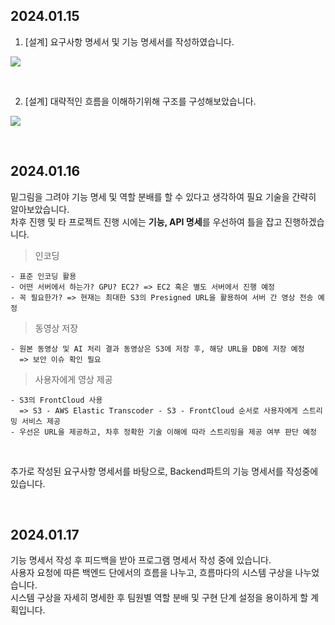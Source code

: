 ## 2024.01.15
1. [설계] 요구사항 명세서 및 기능 명세서를 작성하였습니다.

![](https://github.com/BoyCho/ProblemSolving/assets/53038672/4c3d0703-c7e7-474a-86f2-43568c0edb2b)


<br>

2. [설계] 대략적인 흐름을 이해하기위해 구조를 구성해보았습니다.

![](https://github.com/BoyCho/ProblemSolving/assets/53038672/7b38fa19-c0d1-421d-b605-f81946d533f5)

<br>

## 2024.01.16
밑그림을 그려야 기능 명세 및 역할 분배를 할 수 있다고 생각하여 필요 기술을 간략히 알아보았습니다. <br>
차후 진행 및 타 프로젝트 진행 시에는 **기능, API 명세**를 우선하여 틀을 잡고 진행하겠습니다.
 > 인코딩

    - 표준 인코딩 활용
    - 어떤 서버에서 하는가? GPU? EC2? => EC2 혹은 별도 서버에서 진행 예정
    - 꼭 필요한가? => 현재는 최대한 S3의 Presigned URL을 활용하여 서버 간 영상 전송 예정

 > 동영상 저장
    
    - 원본 동영상 및 AI 처리 결과 동영상은 S3에 저장 후, 해당 URL을 DB에 저장 예정
      => 보안 이슈 확인 필요
 
 > 사용자에게 영상 제공

    - S3의 FrontCloud 사용
      => S3 - AWS Elastic Transcoder - S3 - FrontCloud 순서로 사용자에게 스트리밍 서비스 제공
    - 우선은 URL을 제공하고, 차후 정확한 기술 이해에 따라 스트리밍을 제공 여부 판단 예정

<br>

추가로 작성된 요구사항 명세서를 바탕으로, Backend파트의 기능 명세서를 작성중에 있습니다.

<br>

## 2024.01.17
기능 명세서 작성 후 피드백을 받아 프로그램 명세서 작성 중에 있습니다. <br>
사용자 요청에 따른 백엔드 단에서의 흐름을 나누고, 흐름마다의 시스템 구상을 나누었습니다. <br>
시스템 구상을 자세히 명세한 후 팀원별 역할 분배 및 구현 단계 설정을 용이하게 할 계획입니다.